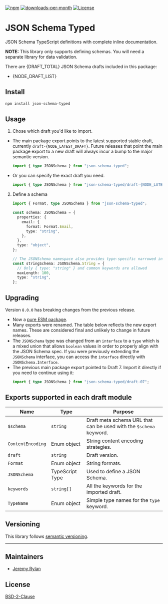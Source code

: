 [![npm](https://img.shields.io/npm/v/json-schema-typed.svg?style=flat-square)](https://npmjs.org/package/json-schema-typed)
[![downloads-per-month](https://img.shields.io/npm/dm/json-schema-typed.svg?style=flat-square&label=npm%20downloads)](https://npmjs.org/package/json-schema-typed)
[![License](https://img.shields.io/badge/license-BSD--2--Clause-blue.svg?style=flat-square)][license]

# JSON Schema Typed

JSON Schema TypeScript definitions with complete inline documentation.

**NOTE:** This library only supports defining schemas. You will need a separate
library for data validation.

There are {DRAFT_TOTAL} JSON Schema drafts included in this package:

- {NODE_DRAFT_LIST}

## Install

```sh
npm install json-schema-typed
```

## Usage

1. Chose which draft you'd like to import.

- The main package export points to the latest supported stable draft, currently
  `draft-{NODE_LATEST_DRAFT}`. Future releases that point the main package
  export to a new draft will always incur a bump to the major semantic version.

  ```ts
  import { type JSONSchema } from "json-schema-typed";
  ```

- Or you can specify the exact draft you need.
  ```ts
  import { type JSONSchema } from "json-schema-typed/draft-{NODE_LATEST_DRAFT}";
  ```

2. Define a schema

   ```ts
   import { Format, type JSONSchema } from "json-schema-typed";

   const schema: JSONSchema = {
     properties: {
       email: {
         format: Format.Email,
         type: "string",
       },
     },
     type: "object",
   };

   // The JSONSchema namespace also provides type-specific narrowed interfaces
   const stringSchema: JSONSchema.String = {
     // Only { type: "string" } and common keywords are allowed
     maxLength: 100,
     type: "string",
   };
   ```

## Upgrading

Version `8.0.0` has breaking changes from the previous release.

- Now a
  [pure ESM package](https://gist.github.com/sindresorhus/a39789f98801d908bbc7ff3ecc99d99c).
- Many exports were renamed. The table below reflects the new export names.
  These are considered final and unlikely to change in future releases.
- The `JSONSchema` type was changed from an `interface` to a `type` which is a
  mixed union that allows `boolean` values in order to properly align with the
  JSON Schema spec. If you were previously extending the `JSONSchema` interface,
  you can access the `interface` directly with `JSONSchema.Interface`.
- The previous main package export pointed to Draft 7. Import it directly if you
  need to continue using it:
  ```ts
  import { type JSONSchema } from "json-schema-typed/draft-07";
  ```

## Exports supported in each draft module

| Name              | Type            | Purpose                                                            |
| ----------------- | --------------- | ------------------------------------------------------------------ |
| `$schema`         | `string`        | Draft meta schema URL that can be used with the `$schema` keyword. |
| `ContentEncoding` | Enum object     | String content encoding strategies.                                |
| `draft`           | `string`        | Draft version.                                                     |
| `Format`          | Enum object     | String formats.                                                    |
| `JSONSchema`      | TypeScript Type | Used to define a JSON Schema.                                      |
| `keywords`        | `string[]`      | All the keywords for the imported draft.                           |
| `TypeName`        | Enum object     | Simple type names for the `type` keyword.                          |

## Versioning

This library follows [semantic versioning](https://semver.org).

---

## Maintainers

- [Jeremy Rylan](https://github.com/jrylan)

## License

[BSD-2-Clause][license]

[license]: https://github.com/jrylan/json-schema-typed/blob/main/dist/node/LICENSE.md
